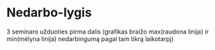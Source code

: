 # Nedarbo-lygis
3 seminaro užduoties pirma dalis 
(grafikas braižo max(raudona linija) ir min(mėlyna linija) nedarbingumą pagal tam tikrą laikotarpį)
